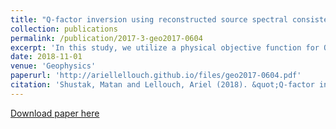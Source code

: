 ```yaml
---
title: "Q-factor inversion using reconstructed source spectral consistency"
collection: publications
permalink: /publication/2017-3-geo2017-0604
excerpt: 'In this study, we utilize a physical objective function for Q-factor inversion. Assuming correct velocity and attenuation models, back-propagation of recorded data should have the same spectral content at the source location. This property is used in a global optimization scheme, allowing for high-resolution Q-model recovery.'
date: 2018-11-01
venue: 'Geophysics'
paperurl: 'http://ariellellouch.github.io/files/geo2017-0604.pdf'
citation: 'Shustak, Matan and Lellouch, Ariel (2018). &quot;Q-factor inversion using reconstructed source spectral consistency&quot; <i>Geophysics</i>. 83(6).'
---
```


[Download paper here](http://ariellellouch.github.io/files/geo2017-0604.pdf)

